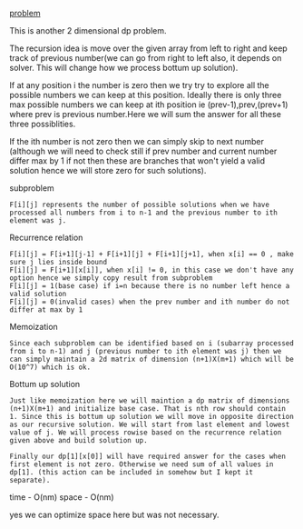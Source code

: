 [problem](https://cses.fi/problemset/task/1746/)

This is another 2 dimensional dp problem.

The recursion idea is move over the given array from left to right and keep track of previous number(we can go from right to left also, it depends on solver. This will change how we process bottum up solution).

If at any position i the number is zero then we try try to explore all the possible numbers we can keep at this position.
Ideally there is only three max possible numbers we can keep at ith position ie (prev-1),prev,(prev+1) where prev is previous number.Here we will sum the answer for all these three possiblities.

If the ith number is not zero then we can simply skip to next number (although we will need to check still if prev number and current number differ max by 1 if not then these are branches that won't yield a valid solution hence we will store zero for such solutions).

subproblem

    F[i][j] represents the number of possible solutions when we have processed all numbers from i to n-1 and the previous number to ith element was j. 

Recurrence relation

    F[i][j] = F[i+1][j-1] + F[i+1][j] + F[i+1][j+1], when x[i] == 0 , make sure j lies inside bound
    F[i][j] = F[i+1][x[i]], when x[i] != 0, in this case we don't have any option hence we simply copy result from subproblem
    F[i][j] = 1(base case) if i=n because there is no number left hence a valid solution
    F[i][j] = 0(invalid cases) when the prev number and ith number do not differ at max by 1

Memoization

    Since each subproblem can be identified based on i (subarray processed from i to n-1) and j (previous number to ith element was j) then we can simply maintain a 2d matrix of dimension (n+1)X(m+1) which will be O(10^7) which is ok.

Bottum up solution

    Just like memoization here we will maintion a dp matrix of dimensions (n+1)X(m+1) and initialize base case. That is nth row should contain 1. Since this is bottum up solution we will move in opposite direction as our recursive solution. We will start from last element and lowest value of j. We will process rowise based on the recurrence relation given above and build solution up. 

    Finally our dp[1][x[0]] will have required answer for the cases when first element is not zero. Otherwise we need sum of all values in dp[1]. (this action can be included in somehow but I kept it separate).

time - O(nm) space - O(nm)

yes we can optimize space here but was not necessary.
